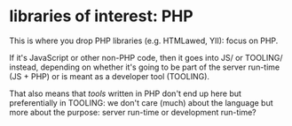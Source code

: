 libraries of interest: PHP
==========================

This is where you drop PHP libraries (e.g. HTMLawed, YII): focus on PHP.

If it's JavaScript or other non-PHP code, then it goes into JS/ or TOOLING/ instead, depending on 
whether it's going to be part of the server run-time (JS + PHP) or is meant as a developer tool
(TOOLING).

That also means that *tools* written in PHP don't end up here but preferentially in TOOLING: we don't care (much) about the language but more about the purpose: server run-time or development run-time?

